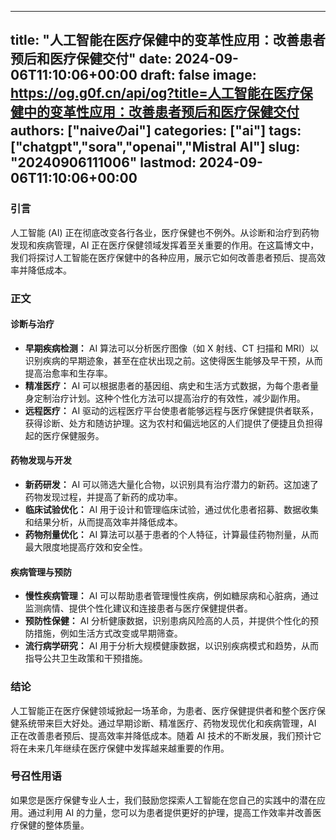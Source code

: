 
---
title: "人工智能在医疗保健中的变革性应用：改善患者预后和医疗保健交付"
date: 2024-09-06T11:10:06+00:00
draft: false
image: https://og.g0f.cn/api/og?title=人工智能在医疗保健中的变革性应用：改善患者预后和医疗保健交付
authors: ["naiveのai"]
categories: ["ai"]
tags: ["chatgpt","sora","openai","Mistral AI"]
slug: "20240906111006"
lastmod: 2024-09-06T11:10:06+00:00
---
### 引言

人工智能 (AI) 正在彻底改变各行各业，医疗保健也不例外。从诊断和治疗到药物发现和疾病管理，AI 正在医疗保健领域发挥着至关重要的作用。在这篇博文中，我们将探讨人工智能在医疗保健中的各种应用，展示它如何改善患者预后、提高效率并降低成本。

### 正文

#### 诊断与治疗

* **早期疾病检测：** AI 算法可以分析医疗图像（如 X 射线、CT 扫描和 MRI）以识别疾病的早期迹象，甚至在症状出现之前。这使得医生能够及早干预，从而提高治愈率和生存率。
* **精准医疗：** AI 可以根据患者的基因组、病史和生活方式数据，为每个患者量身定制治疗计划。这种个性化方法可以提高治疗的有效性，减少副作用。
* **远程医疗：** AI 驱动的远程医疗平台使患者能够远程与医疗保健提供者联系，获得诊断、处方和随访护理。这为农村和偏远地区的人们提供了便捷且负担得起的医疗保健服务。

#### 药物发现与开发

* **新药研发：** AI 可以筛选大量化合物，以识别具有治疗潜力的新药。这加速了药物发现过程，并提高了新药的成功率。
* **临床试验优化：** AI 用于设计和管理临床试验，通过优化患者招募、数据收集和结果分析，从而提高效率并降低成本。
* **药物剂量优化：** AI 算法可以基于患者的个人特征，计算最佳药物剂量，从而最大限度地提高疗效和安全性。

#### 疾病管理与预防

* **慢性疾病管理：** AI 可以帮助患者管理慢性疾病，例如糖尿病和心脏病，通过监测病情、提供个性化建议和连接患者与医疗保健提供者。
* **预防性保健：** AI 分析健康数据，识别患病风险高的人员，并提供个性化的预防措施，例如生活方式改变或早期筛查。
* **流行病学研究：** AI 用于分析大规模健康数据，以识别疾病模式和趋势，从而指导公共卫生政策和干预措施。

### 结论

人工智能正在医疗保健领域掀起一场革命，为患者、医疗保健提供者和整个医疗保健系统带来巨大好处。通过早期诊断、精准医疗、药物发现优化和疾病管理，AI 正在改善患者预后、提高效率并降低成本。随着 AI 技术的不断发展，我们预计它将在未来几年继续在医疗保健中发挥越来越重要的作用。

### 号召性用语

如果您是医疗保健专业人士，我们鼓励您探索人工智能在您自己的实践中的潜在应用。通过利用 AI 的力量，您可以为患者提供更好的护理，提高工作效率并改善医疗保健的整体质量。